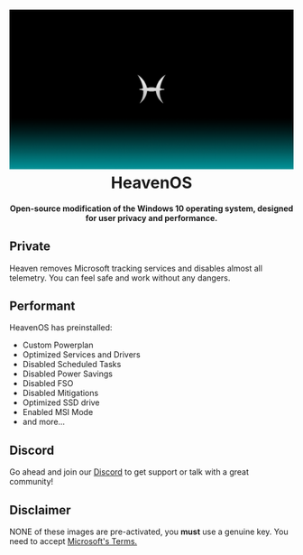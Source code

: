 <h1 align="center">
<img src="https://github.com/kryxzz/HeavenOS/blob/main/img/banner.jpg" alt="Banner"</img>
  <br>
  HeavenOS
  <br>
</h1>
<h4 align="center"> Open-source modification of the Windows 10 operating system, designed for user privacy and performance. </h4>

<h2> Private </h2>

Heaven removes Microsoft tracking services and disables almost all telemetry.
You can feel safe and work without any dangers.

<h2> Performant </h2>

HeavenOS has preinstalled:

- Custom Powerplan
- Optimized Services and Drivers
- Disabled Scheduled Tasks
- Disabled Power Savings
- Disabled FSO
- Disabled Mitigations
- Optimized SSD drive
- Enabled MSI Mode
- and more...

<h2> Discord </h2>

Go ahead and join our [Discord](https://dsc.gg/heavenos) to get support or talk with a great community!

<h2> Disclaimer </h2>

NONE of these images are pre-activated, you **must** use a genuine key.
You need to accept [Microsoft's Terms.](https://www.microsoft.com/en-us/Useterms/Retail/Windows/10/UseTerms_Retail_Windows_10_English.htm)

